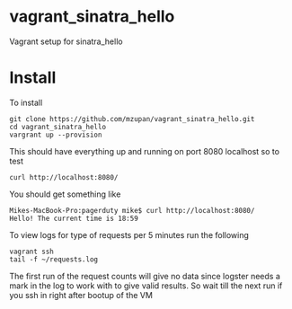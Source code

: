 vagrant_sinatra_hello
=====================

Vagrant setup for sinatra_hello

Install
=====================

To install

```
git clone https://github.com/mzupan/vagrant_sinatra_hello.git
cd vagrant_sinatra_hello
vargrant up --provision
```

This should have everything up and running on port 8080 localhost so to test

```
curl http://localhost:8080/
```

You should get something like 

```
Mikes-MacBook-Pro:pagerduty mike$ curl http://localhost:8080/
Hello! The current time is 18:59
```

To view logs for type of requests per 5 minutes run the following

```
vagrant ssh
tail -f ~/requests.log
```

The first run of the request counts will give no data since logster needs a mark in the log to work with to give
valid results. So wait till the next run if you ssh in right after bootup of the VM
